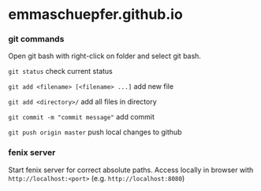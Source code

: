 # emmaschuepfer.github.io

### git commands

Open git bash with right-click on folder and select git bash.

`git status` check current status

`git add <filename> [<filename> ...]` add new file

`git add <directory>/` add all files in directory

`git commit -m "commit message"` add commit

`git push origin master` push local changes to github

### fenix server

Start fenix server for correct absolute paths. Access locally in browser with `http://localhost:<port>` (e.g. `http://localhost:8080`)
